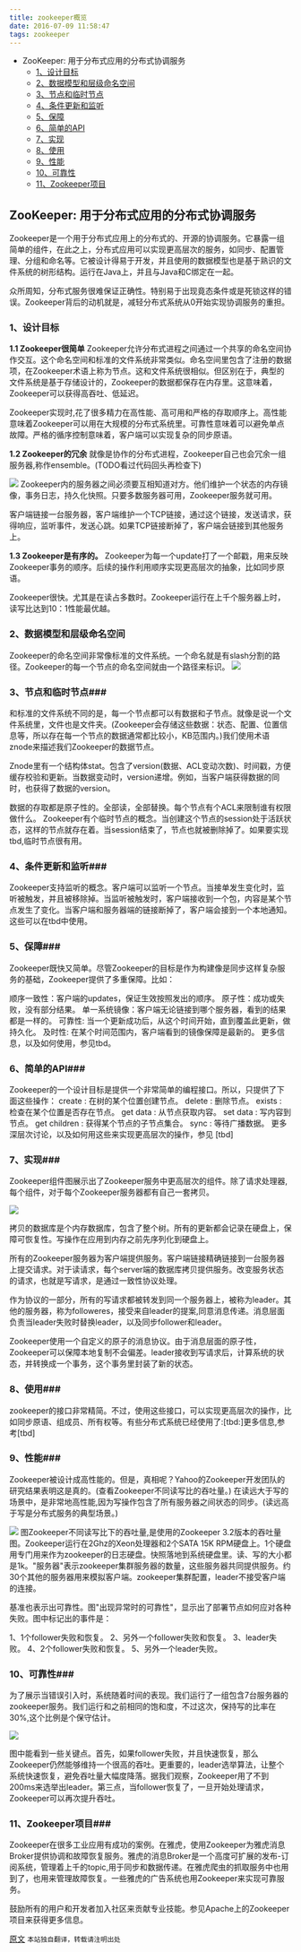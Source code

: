 ```yaml
---
title: zookeeper概览
date: 2016-07-09 11:58:47
tags: zookeeper
---
```


+ ZooKeeper: 用于分布式应用的分布式协调服务
	+ <a href="#设计目标">1、设计目标</a>
	+ <a href="#数据模型和层级命名空间">2、数据模型和层级命名空间</a>
	+ <a href="#节点和临时节点">3、节点和临时节点</a>
	+ <a href="#条件更新和监听">4、条件更新和监听</a>
	+ <a href="#保障">5、保障</a>
	+ <a href="#简单的API">6、简单的API</a>
	+ <a href="#实现">7、实现</a>
	+ <a href="#使用">8、使用</a>
	+ <a href="#性能">9、性能</a>
	+ <a href="#可靠性">10、可靠性</a>
	+ <a href="#Zookeeper项目">11、Zookeeper项目</a>

## ZooKeeper: 用于分布式应用的分布式协调服务 ##

Zookeeper是一个用于分布式应用上的分布式的、开源的协调服务。它暴露一组简单的组件，在此之上，分布式应用可以实现更高层次的服务，如同步、配置管理、分组和命名等。它被设计得易于开发，并且使用的数据模型也是基于熟识的文件系统的树形结构。运行在Java上，并且与Java和C绑定在一起。

众所周知，分布式服务很难保证正确性。特别易于出现竟态条件或是死锁这样的错误。Zookeeper背后的动机就是，减轻分布式系统从0开始实现协调服务的重担。

<a name="设计目标"></a>
### 1、设计目标 ###

**1.1 Zookeeper很简单** Zookeeper允许分布式进程之间通过一个共享的命名空间协作交互。这个命名空间和标准的文件系统非常类似。命名空间里包含了注册的数据项，在Zookeeper术语上称为节点。这和文件系统很相似。但区别在于，典型的文件系统是基于存储设计的，Zookeeper的数据都保存在内存里。这意味着，Zookeeper可以获得高吞吐、低延迟。

Zookeeper实现时,花了很多精力在高性能、高可用和严格的存取顺序上。高性能意味着Zookeeper可以用在大规模的分布式系统里。可靠性意味着可以避免单点故障。严格的循序控制意味着，客户端可以实现复杂的同步原语。

**1.2 Zookeeper的冗余** 就像是协作的分布式进程，Zookeeper自己也会冗余一组服务器,称作ensemble。(TODO看过代码回头再检查下)

<img src="../images/zkservice.jpg">
Zookeeper内的服务器之间必须要互相知道对方。他们维护一个状态的内存镜像，事务日志，持久化快照。只要多数服务器可用，Zookeeper服务就可用。

客户端链接一台服务器，客户端维护一个TCP链接，通过这个链接，发送请求，获得响应，监听事件，发送心跳。如果TCP链接断掉了，客户端会链接到其他服务上。

**1.3 Zookeeper是有序的。** Zookeeper为每一个update打了一个邮戳，用来反映Zookeeper事务的顺序。后续的操作利用顺序实现更高层次的抽象，比如同步原语。

Zookeeper很快。尤其是在读占多数时。Zookeeper运行在上千个服务器上时，读写比达到10：1性能最优越。

<a name="数据模型和层级命名空间"></a>
### 2、数据模型和层级命名空间 ###
Zookeeper的命名空间非常像标准的文件系统。一个命名就是有slash分割的路径。Zookeeper的每一个节点的命名空间就由一个路径来标识。
<img src="../images/zknamespace.jpg">

<a name="节点和临时节点"></a>
### 3、节点和临时节点###
和标准的文件系统不同的是，每一个节点都可以有数据和子节点。就像是说一个文件系统里，文件也是文件夹。(Zookeeper会存储这些数据：状态、配置、位置信息等，所以存在每一个节点的数据通常都比较小，KB范围内。)我们使用术语znode来描述我们Zookeeper的数据节点。

Znode里有一个结构体stat。包含了version(数据、ACL变动次数)、时间戳，方便缓存校验和更新。当数据变动时，version递增。例如，当客户端获得数据的同时，也获得了数据的version。

数据的存取都是原子性的。全部读，全部替换。每个节点有个ACL来限制谁有权限做什么。
Zookeeper有个临时节点的概念。当创建这个节点的session处于活跃状态，这样的节点就存在着。当session结束了，节点也就被删除掉了。如果要实现tbd,临时节点很有用。

<a name="条件更新和监听"></a>
### 4、条件更新和监听###
Zookeeper支持监听的概念。客户端可以监听一个节点。当接单发生变化时，监听被触发，并且被移除掉。当监听被触发时，客户端接收到一个包，内容是某个节点发生了变化。当客户端和服务器端的链接断掉了，客户端会接到一个本地通知。这些可以在tbd中使用。

<a name="保障"></a>
### 5、保障###
Zookeeper既快又简单。尽管Zookeeper的目标是作为构建像是同步这样复杂服务的基础，Zookeeper提供了多重保障。比如：

顺序一致性：客户端的updates，保证生效按照发出的顺序。
原子性：成功或失败，没有部分结果。
单一系统镜像：客户端无论链接到哪个服务器，看到的结果都是一样的。
可靠性: 当一个更新成功后，从这个时间开始，直到覆盖此更新，做持久化。
及时性: 在某个时间范围内，客户端看到的镜像保障是最新的。
更多信息，以及如何使用，参见tbd。

<a name="简单的API"></a>
### 6、简单的API###
Zookeeper的一个设计目标是提供一个非常简单的编程接口。所以，只提供了下面这些操作：
create : 在树的某个位置创建节点。
delete : 删除节点。
exists : 检查在某个位置是否存在节点。
get data : 从节点获取内容。
set data : 写内容到节点。
get children : 获得某个节点的子节点集合。
sync : 等待广播数据。
更多深层次讨论，以及如何用这些来实现更高层次的操作，参见 [tbd]

<a name="实现"></a>
### 7、实现###
Zookeeper组件图展示出了Zookeeper服务中更高层次的组件。除了请求处理器,每个组件，对于每个Zookeeper服务器都有自己一套拷贝。

<img src="../images/zkcomponents.jpg">

拷贝的数据库是个内存数据库，包含了整个树。所有的更新都会记录在硬盘上，保障可恢复性。写操作在应用到内存之前先序列化到硬盘上。

所有的Zookeeper服务器为客户端提供服务。客户端链接精确链接到一台服务器上提交请求。对于读请求，每个server端的数据库拷贝提供服务。改变服务状态的请求，也就是写请求，是通过一致性协议处理。

作为协议的一部分，所有的写请求都被转发到同一个服务器上，被称为leader。其他的服务器，称为followeres，接受来自leader的提案,同意消息传递。消息层面负责当leader失败时替换leader，以及同步follower和leader。

Zookeeper使用一个自定义的原子的消息协议。由于消息层面的原子性，Zookeeper可以保障本地复制不会偏差。leader接收到写请求后，计算系统的状态，并转换成一个事务，这个事务里封装了新的状态。

<a name="使用"></a>
### 8、使用###
zookeeper的接口非常精简。不过，使用这些接口，可以实现更高层次的操作，比如同步原语、组成员、所有权等。有些分布式系统已经使用了:[tbd:]更多信息,参考[tbd]

<a name="性能"></a>
### 9、性能###
Zookeeper被设计成高性能的。但是，真相呢？Yahoo的Zookeeper开发团队的研究结果表明这是真的。(查看Zookeeper不同读写比的吞吐量。) 在读远大于写的场景中，是非常地高性能,因为写操作包含了所有服务器之间状态的同步。(读远高于写是分布式服务的典型场景。)

<img src="../images/zkperfRW-3.2.jpg" />
图Zookeeper不同读写比下的吞吐量,是使用的Zookeeper 3.2版本的吞吐量图。Zookeeper运行在2Ghz的Xeon处理器和2个SATA 15K RPM硬盘上。1个硬盘用专门用来作为zookeeper的日志硬盘。快照落地到系统硬盘里。读、写的大小都是1k。"服务器"表示zookeeper集群服务器的数量，这些服务器共同提供服务。约30个其他的服务器用来模拟客户端。zookeeper集群配置，leader不接受客户端的连接。

基准也表示出可靠性。图"出现异常时的可靠性"，显示出了部署节点如何应对各种失败。图中标记出的事件是：

1、1个follower失败和恢复。
2、另外一个follower失败和恢复。
3、leader失败。
4、2个follower失败和恢复。
5、另外一个leader失败。

<a name="可靠性"></a>
### 10、可靠性###
为了展示当错误引入时，系统随着时间的表现。我们运行了一组包含7台服务器的zookeeper服务。我们运行和之前相同的饱和度，不过这次，保持写的比率在30%,这个比例是个保守估计。

<img src="../images/zkperfreliability.jpg" />

图中能看到一些关键点。首先，如果follower失败，并且快速恢复，那么Zookeeper仍然能够维持一个很高的吞吐。更重要的，leader选举算法，让整个系统快速恢复，避免吞吐量大幅度降落。据我们观察，Zookeeper用了不到200ms来选举出leader。第三点，当follower恢复了，一旦开始处理请求，Zookeeper可以再次提升吞吐。


<a name="Zookeeper项目"></a>
### 11、Zookeeper项目###
Zookeeper在很多工业应用有成功的案例。在雅虎，使用Zookeeper为雅虎消息Broker提供协调和故障恢复服务。雅虎的消息Broker是一个高度可扩展的发布-订阅系统，管理着上千的topic,用于同步和数据传递。在雅虎爬虫的抓取服务中也用到了，也用来管理故障恢复。一些雅虎的广告系统也用Zookeeper来实现可靠服务。

鼓励所有的用户和开发者加入社区来贡献专业技能。参见Apache上的Zookeeper项目来获得更多信息。


[原文](http://zookeeper.apache.org/doc/r3.4.8/zookeeperOver.html)
`本站独自翻译，转载请注明出处`